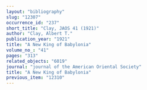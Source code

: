 ```yaml
---
layout: "bibliography"
slug: "12307"
occurrence_id: "237"
short_title: "Clay, JAOS 41 (1921)"
author: "Clay, Albert T."
publication_year: "1921"
title: "A New King of Babylonia"
volume_no_: "41"
pages: "313"
related_objects: "6019"
journal: "journal of the American Oriental Society"
title: "A New King of Babylonia"
previous_item: "12310"
---
```

